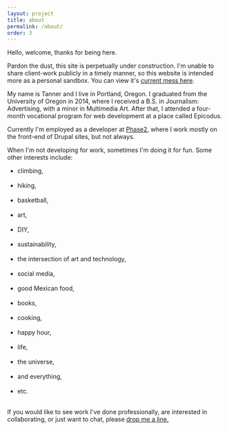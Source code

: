 ```yaml
---
layout: project
title: about
permalink: /about/
order: 3
---
```


Hello, welcome, thanks for being here.

Pardon the dust, this site is perpetually under construction. I'm unable to share client-work publicly in a timely manner, so this website is intended more as a personal sandbox. You can view it's <a href="https://github.com/tjheffner/tjheffner.github.io" target="_blank">current mess here</a>.

My name is Tanner and I live in Portland, Oregon. I graduated from the University of Oregon in 2014, where I received a B.S. in Journalism: Advertising, with a minor in Multimedia Art. After that, I attended a four-month vocational program for web development at a place called Epicodus. <br>

Currently I'm employed as a developer at <a href="http://www.phase2technology.com" target="_blank">Phase2</a>, where I work mostly on the front-end of Drupal sites, but not always.

When I'm not developing for work, sometimes I'm doing it for fun. Some other interests include: <br>
<ul class="stuff">
 <li>climbing, </li><br>
 <li>hiking, </li><br>
 <li>basketball, </li><br>
 <li>art, </li><br>
 <li>DIY, </li><br>
 <li>sustainability, </li><br>
 <li>the intersection of art and technology, </li><br>
 <li>social media, </li><br>
 <li>good Mexican food, </li><br>
 <li>books, </li><br>
 <li>cooking, </li><br>
 <li>happy hour, </li><br>
 <li>life, </li><br>
 <li>the universe, </li><br>
 <li>and everything, </li><br>
 <li>etc. </li><br>
</ul>

If you would like to see work I've done professionally, are interested in collaborating, or just want to chat, please <a href='/connect/'>drop me a line.</a>
